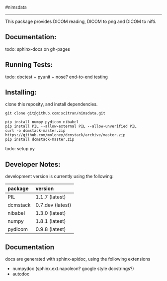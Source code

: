 #nimsdata

----

This package provides DICOM reading, DICOM to png and DICOM to nifti.

## Documentation:
todo: sphinx-docs on gh-pages

## Running Tests:
todo: doctest + pyunit + nose? end-to-end testing

## Installing:
clone this reposity, and install dependencies.

	git clone git@github.com:scitran/nimsdata.git

	pip install numpy pydicom nibabel
	pip install PIL --allow-external PIL --allow-unverified PIL
	curl -o dcmstack-master.zip https://github.com/moloney/dcmstack/archive/master.zip
	pip install dcmstack-master.zip

todo: setup.py


## Developer Notes:
development version is currently using the following:

|package		|version			|
|:-------------	|:-----------------	|
|PIL	    	|1.1.7  (latest)	|
|dcmstack		|0.7.dev  (latest)	|
|nibabel	    |1.3.0 	(latest)	|
|numpy  		|1.8.1  (latest)	|
|pydicom	    |0.9.8  (latest)	|


## Documentation
docs are generated with sphinx-apidoc, using the following extensions

- numpydoc  (sphinx.ext.napoleon? google style docstrings?)
- autodoc
